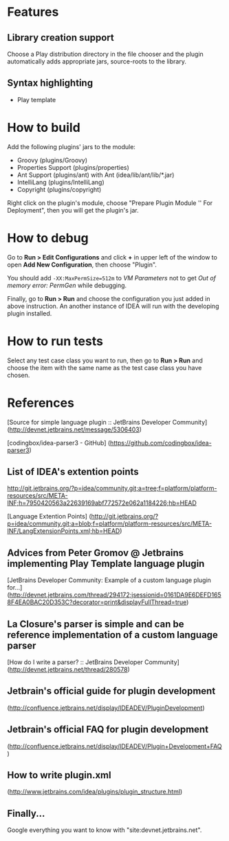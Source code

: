 # Features

## Library creation support
Choose a Play distribution directory in the file chooser and the plugin automatically adds appropriate
jars, source-roots to the library.

## Syntax highlighting
* Play template

# How to build

Add the following plugins' jars to the module:

* Groovy (plugins/Groovy)
* Properties Support (plugins/properties)
* Ant Support (plugins/ant) with Ant (idea/lib/ant/lib/*.jar)
* IntelliLang (plugins/IntelliLang)
* Copyright (plugins/copyright)

Right click on the plugin's module, choose "Prepare Plugin Module '<module name here>' For Deployment",
then you will get the plugin's jar.

# How to debug

Go to **Run > Edit Configurations** and click **+** in upper left of the window to open **Add New Configuration**,
then choose "Plugin".

You should add `-XX:MaxPermSize=512m` to *VM Parameters* not to get *Out of memory error: PermGen* while debugging.

Finally, go to **Run > Run** and choose the configuration you just added in above instruction.
An another instance of IDEA will run with the developing plugin installed.

# How to run tests

Select any test case class you want to run,
then go to **Run > Run** and choose the item with the same name as the test case class you have chosen.

# References

[Source for simple language plugin :: JetBrains Developer Community]
(http://devnet.jetbrains.net/message/5306403)

[codingbox/idea-parser3 - GitHub]
(https://github.com/codingbox/idea-parser3)

## List of IDEA's extention points

http://git.jetbrains.org/?p=idea/community.git;a=tree;f=platform/platform-resources/src/META-INF;h=7950420563a22639169abf772572e062a1184226;hb=HEAD

[Language Extention Points]
(http://git.jetbrains.org/?p=idea/community.git;a=blob;f=platform/platform-resources/src/META-INF/LangExtensionPoints.xml;hb=HEAD)

## Advices from Peter Gromov @ Jetbrains implementing Play Template language plugin

[JetBrains Developer Community: Example of a custom language plugin for...]
(http://devnet.jetbrains.com/thread/294172;jsessionid=0161DA9E6DEFD1658F4EA0BAC20D353C?decorator=print&displayFullThread=true)

## La Closure's parser is simple and can be reference implementation of a custom language parser

[How do I write a parser? :: JetBrains Developer Community]
(http://devnet.jetbrains.net/thread/280578)

## Jetbrain's official guide for plugin development

(http://confluence.jetbrains.net/display/IDEADEV/PluginDevelopment)

## Jetbrain's official FAQ for plugin development

(http://confluence.jetbrains.net/display/IDEADEV/Plugin+Development+FAQ)

## How to write plugin.xml

(http://www.jetbrains.com/idea/plugins/plugin_structure.html)

## Finally...

Google everything you want to know with "site:devnet.jetbrains.net".
